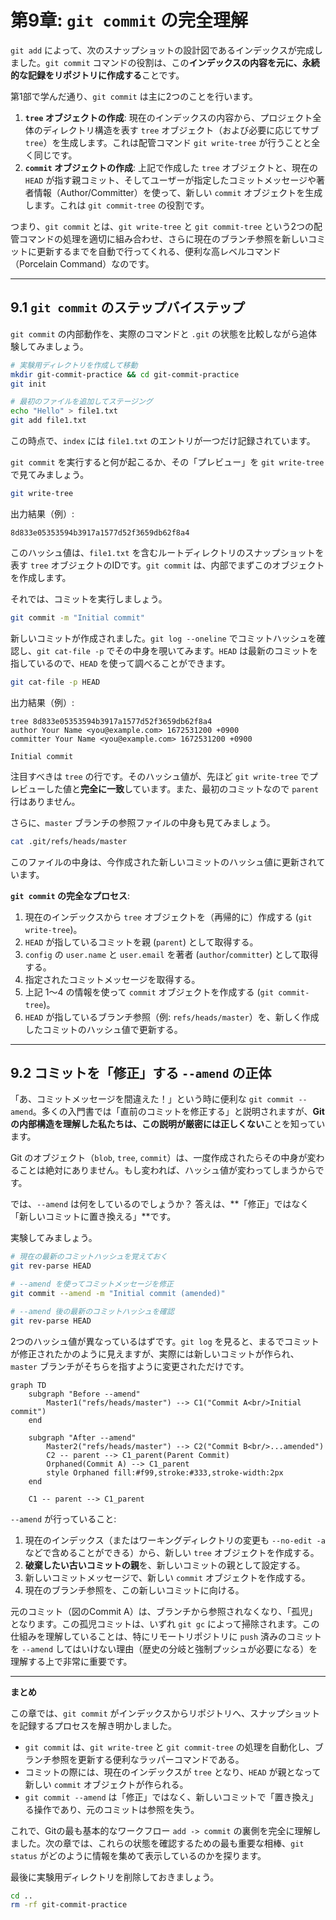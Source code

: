 # 第9章: `git commit` の完全理解

`git add` によって、次のスナップショットの設計図であるインデックスが完成しました。`git commit` コマンドの役割は、この**インデックスの内容を元に、永続的な記録をリポジトリに作成する**ことです。

第1部で学んだ通り、`git commit` は主に2つのことを行います。

1.  **`tree` オブジェクトの作成**: 現在のインデックスの内容から、プロジェクト全体のディレクトリ構造を表す `tree` オブジェクト（および必要に応じてサブ`tree`）を生成します。これは配管コマンド `git write-tree` が行うことと全く同じです。
2.  **`commit` オブジェクトの作成**: 上記で作成した `tree` オブジェクトと、現在の `HEAD` が指す親コミット、そしてユーザーが指定したコミットメッセージや著者情報（Author/Committer）を使って、新しい `commit` オブジェクトを生成します。これは `git commit-tree` の役割です。

つまり、`git commit` とは、`git write-tree` と `git commit-tree` という2つの配管コマンドの処理を適切に組み合わせ、さらに現在のブランチ参照を新しいコミットに更新するまでを自動で行ってくれる、便利な高レベルコマンド（Porcelain Command）なのです。

---

## 9.1 `git commit` のステップバイステップ

`git commit` の内部動作を、実際のコマンドと `.git` の状態を比較しながら追体験してみましょう。

```bash
# 実験用ディレクトリを作成して移動
mkdir git-commit-practice && cd git-commit-practice
git init

# 最初のファイルを追加してステージング
echo "Hello" > file1.txt
git add file1.txt
```

この時点で、`index` には `file1.txt` のエントリが一つだけ記録されています。

`git commit` を実行すると何が起こるか、その「プレビュー」を `git write-tree` で見てみましょう。
```bash
git write-tree
```
出力結果（例）:
```
8d833e05353594b3917a1577d52f3659db62f8a4
```
このハッシュ値は、`file1.txt` を含むルートディレクトリのスナップショットを表す `tree` オブジェクトのIDです。`git commit` は、内部でまずこのオブジェクトを作成します。

それでは、コミットを実行しましょう。
```bash
git commit -m "Initial commit"
```

新しいコミットが作成されました。`git log --oneline` でコミットハッシュを確認し、`git cat-file -p` でその中身を覗いてみます。`HEAD` は最新のコミットを指しているので、`HEAD` を使って調べることができます。

```bash
git cat-file -p HEAD
```
出力結果（例）:
```
tree 8d833e05353594b3917a1577d52f3659db62f8a4
author Your Name <you@example.com> 1672531200 +0900
committer Your Name <you@example.com> 1672531200 +0900

Initial commit
```
注目すべきは `tree` の行です。そのハッシュ値が、先ほど `git write-tree` でプレビューした値と**完全に一致**しています。また、最初のコミットなので `parent` 行はありません。

さらに、`master` ブランチの参照ファイルの中身も見てみましょう。
```bash
cat .git/refs/heads/master
```
このファイルの中身は、今作成された新しいコミットのハッシュ値に更新されています。

**`git commit` の完全なプロセス**:
1.  現在のインデックスから `tree` オブジェクトを（再帰的に）作成する (`git write-tree`)。
2.  `HEAD` が指しているコミットを親 (`parent`) として取得する。
3.  `config` の `user.name` と `user.email` を著者 (`author`/`committer`) として取得する。
4.  指定されたコミットメッセージを取得する。
5.  上記 1〜4 の情報を使って `commit` オブジェクトを作成する (`git commit-tree`)。
6.  `HEAD` が指しているブランチ参照（例: `refs/heads/master`）を、新しく作成したコミットのハッシュ値で更新する。

---
## 9.2 コミットを「修正」する `--amend` の正体

「あ、コミットメッセージを間違えた！」という時に便利な `git commit --amend`。多くの入門書では「直前のコミットを修正する」と説明されますが、**Gitの内部構造を理解した私たちは、この説明が厳密には正しくない**ことを知っています。

Git のオブジェクト（`blob`, `tree`, `commit`）は、一度作成されたらその中身が変わることは絶対にありません。もし変われば、ハッシュ値が変わってしまうからです。

では、`--amend` は何をしているのでしょうか？ 答えは、**「修正」ではなく「新しいコミットに置き換える」**です。

実験してみましょう。
```bash
# 現在の最新のコミットハッシュを覚えておく
git rev-parse HEAD

# --amend を使ってコミットメッセージを修正
git commit --amend -m "Initial commit (amended)"

# --amend 後の最新のコミットハッシュを確認
git rev-parse HEAD
```
2つのハッシュ値が異なっているはずです。`git log` を見ると、まるでコミットが修正されたかのように見えますが、実際には新しいコミットが作られ、`master` ブランチがそちらを指すように変更されただけです。

```mermaid
graph TD
    subgraph "Before --amend"
        Master1("refs/heads/master") --> C1("Commit A<br/>Initial commit")
    end

    subgraph "After --amend"
        Master2("refs/heads/master") --> C2("Commit B<br/>...amended")
        C2 -- parent --> C1_parent(Parent Commit)
        Orphaned(Commit A) --> C1_parent
        style Orphaned fill:#f99,stroke:#333,stroke-width:2px
    end

    C1 -- parent --> C1_parent
```

`--amend` が行っていること:
1.  現在のインデックス（またはワーキングディレクトリの変更も `--no-edit -a` などで含めることができる）から、新しい `tree` オブジェクトを作成する。
2.  **破棄したい古いコミットの親**を、新しいコミットの親として設定する。
3.  新しいコミットメッセージで、新しい `commit` オブジェクトを作成する。
4.  現在のブランチ参照を、この新しいコミットに向ける。

元のコミット（図のCommit A）は、ブランチから参照されなくなり、「孤児」となります。この孤児コミットは、いずれ `git gc` によって掃除されます。この仕組みを理解していることは、特にリモートリポジトリに `push` 済みのコミットを `--amend` してはいけない理由（歴史の分岐と強制プッシュが必要になる）を理解する上で非常に重要です。

---
**まとめ**

この章では、`git commit` がインデックスからリポジトリへ、スナップショットを記録するプロセスを解き明かしました。

-   `git commit` は、`git write-tree` と `git commit-tree` の処理を自動化し、ブランチ参照を更新する便利なラッパーコマンドである。
-   コミットの際には、現在のインデックスが `tree` となり、`HEAD` が親となって新しい `commit` オブジェクトが作られる。
-   `git commit --amend` は「修正」ではなく、新しいコミットで「置き換え」る操作であり、元のコミットは参照を失う。

これで、Gitの最も基本的なワークフロー `add -> commit` の裏側を完全に理解しました。次の章では、これらの状態を確認するための最も重要な相棒、`git status` がどのように情報を集めて表示しているのかを探ります。

最後に実験用ディレクトリを削除しておきましょう。
```bash
cd ..
rm -rf git-commit-practice
```
